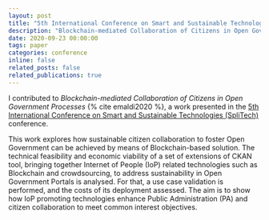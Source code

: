 ```yaml
---
layout: post
title: "5th International Conference on Smart and Sustainable Technologies (SpliTech)"
description: "Blockchain-mediated Collaboration of Citizens in Open Government Processes"
date: 2020-09-23 00:00:00
tags: paper
categories: conference
inline: false
related_posts: false
related_publications: true
---
```


I contributed to *Blockchain-mediated Collaboration of Citizens in Open Government Processes* {% cite emaldi2020 %}, a work presented in the [5th International Conference on Smart and Sustainable Technologies (SpliTech)](https://2020.splitech.org/) conference.

This work explores how sustainable citizen collaboration to foster Open Government can be achieved by means of Blockchain-based solution. The technical feasibility and economic viability of a set of extensions of CKAN tool, bringing together Internet of People (IoP) related technologies such as Blockchain and crowdsourcing, to address sustainability in Open Government Portals is analysed. For that, a use case validation is performed, and the costs of its deployment assessed. The aim is to show how IoP promoting technologies enhance Public Administration (PA) and citizen collaboration to meet common interest objectives.